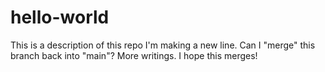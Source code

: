 # hello-world
This is a description of this repo
I'm making a new line. Can I "merge" this branch back into "main"?
More writings. I hope this merges!
